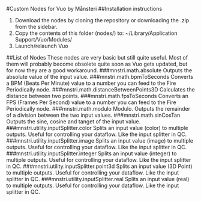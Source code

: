 #Custom Nodes for Vuo by Månsteri
##Installation instructions
<ol>
  <li>Download the nodes by cloning the repository or downloading the .zip from the sidebar.</li>
  <li>Copy the contents of this folder (nodes/) to: ~/Library/Application Support/Vuo/Modules/</li>
  <li>Launch/relaunch Vuo</li>
</ol>
##List of Nodes
These nodes are very basic but still quite useful. Most of them will probably become obsolete quite soon as Vuo gets updated, but for now they are a good workaround.
###mnstri.math.absolute
Outputs the absolute value of the input value.
###mnstri.math.bpmToSeconds
Converts a BPM (Beats Per Minute) value to a number you can feed to the Fire Periodically node.
###mnstri.math.distanceBetweenPoints3D
Calculates the distance between two points.
###mnstri.math.fpsToSeconds
Converts an FPS (Frames Per Second) value to a number you can feed to the Fire Periodically node.
###mnstri.math.modulo
Modulo. Outputs the remainder of a division between the two input values.
###mnstri.math.sinCosTan
Outputs the sine, cosine and tanget of the input value.
###mnstri.utility.inputSplitter.color
Splits an input value (color) to multiple outputs. Useful for controlling your dataflow. Like the input splitter in QC.
###mnstri.utility.inputSplitter.image
Splits an input value (image) to multiple outputs. Useful for controlling your dataflow. Like the input splitter in QC.
###mnstri.utility.inputSplitter.integer
Splits an input value (integer) to multiple outputs. Useful for controlling your dataflow. Like the input splitter in QC.
###mnstri.utility.inputSplitter.point3d
Splits an input value (3D Point) to multiple outputs. Useful for controlling your dataflow. Like the input splitter in QC.
###mnstri.utility.inputSplitter.real
Splits an input value (real) to multiple outputs. Useful for controlling your dataflow. Like the input splitter in QC.
